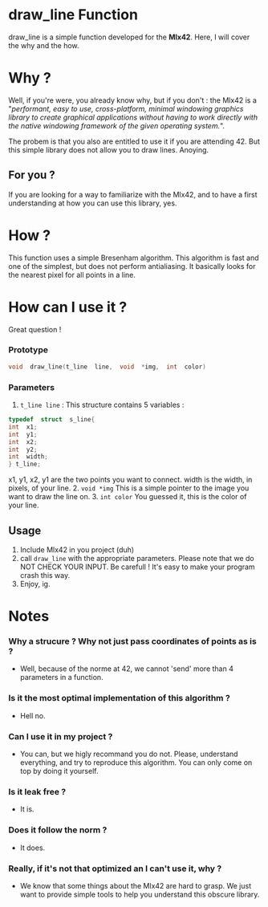 # draw_line Function

draw_line is a simple function developed for the **Mlx42**. Here, I will cover the why and the how.
# Why ?

Well, if you're were, you already know why, but if you don't : the Mlx42 is a "*performant, easy to use, cross-platform, minimal windowing graphics library to create graphical applications without having to work directly with the native windowing framework of the given operating system.*". 

The probem is that you also are entitled to use it if you are attending 42. But this simple library does not allow you to draw lines. Anoying.

## For you ?

If you are looking for a way to familiarize with the Mlx42, and to have a first understanding at how you can use this library, yes.

# How ?

This function uses a simple Bresenham algorithm. This algorithm is fast and one of the simplest, but does not perform antialiasing. 
It basically looks for the nearest pixel for all points in a line.

# How can I use it ?

Great question ! 

### Prototype

```c
void  draw_line(t_line  line,  void  *img,  int  color)
```

### Parameters

 1. `t_line line` : This structure contains 5 variables :
```c
typedef  struct  s_line{
int  x1;
int  y1;
int  x2;
int  y2;
int  width;
} t_line;
```
x1, y1, x2, y1 are the two points you want to connect.
width is the width, in pixels, of your line.
 2. `void *img`  This is a simple pointer to the image you want to draw the line on. 
 3. `int color` You guessed it, this is the color of your line.
 ## Usage
 
1.  Include Mlx42 in you project (duh)
2. call `draw_line` with the appropriate parameters. Please note that we do NOT CHECK YOUR INPUT. Be carefull ! It's easy to make your program crash this way. 
3. Enjoy,  ig.

# Notes
### Why a strucure ? Why not just pass coordinates of points as is ?

 - Well, because of the norme at 42, we cannot 'send' more than 4 parameters in a function. 
 ### Is it the most optimal implementation of this algorithm ?
 
 - Hell no.
 
### Can I use it in my project ?
 - You can, but we higly recommand you do not. Please, understand everything, and try to reproduce this algorithm. You can only come on top by doing it yourself.

### Is it leak free ?

 - It is.
 ### Does it follow the norm ?
	 
 - It does.

### Really, if it's not that optimized an I can't use it, why ?

 - We know that some things about the Mlx42 are hard to grasp. We just want to provide simple tools to help you understand this obscure library.
